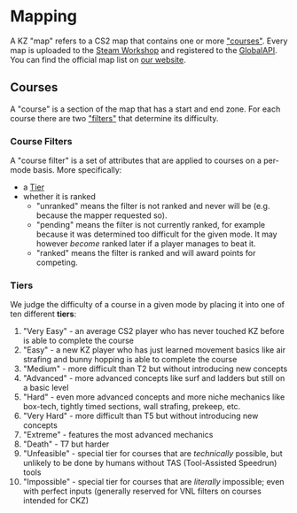 # Mapping

A KZ "map" refers to a CS2 map that contains one or more ["courses"](#courses).
Every map is uploaded to the
[Steam Workshop](https://steamcommunity.com/app/730/workshop) and registered to
the [GlobalAPI](/api/explorer#tag/maps). You can find the official map list on
[our website](https://cs2kz.org/maps).

## Courses

A "course" is a section of the map that has a start and end zone. For each
course there are two ["filters"](#course-filters) that determine its
difficulty.

### Course Filters

A "course filter" is a set of attributes that are applied to courses on
a per-mode basis. More specifically:

- a [Tier](#tiers)
- whether it is ranked
   - "unranked" means the filter is not ranked and never will be (e.g. because
     the mapper requested so).
   - "pending" means the filter is not currently ranked, for example because it
     was determined too difficult for the given mode. It may however *become*
     ranked later if a player manages to beat it.
   - "ranked" means the filter is ranked and will award points for competing.

### Tiers

We judge the difficulty of a course in a given mode by placing it into one of
ten different **tiers**:

1. "Very Easy" - an average CS2 player who has never touched KZ before is able
   to complete the course
2. "Easy" - a new KZ player who has just learned movement basics like air
   strafing and bunny hopping is able to complete the course
3. "Medium" - more difficult than T2 but without introducing new concepts
4. "Advanced" - more advanced concepts like surf and ladders but still on
   a basic level
5. "Hard" - even more advanced concepts and more niche mechanics like box-tech,
   tightly timed sections, wall strafing, prekeep, etc.
6. "Very Hard" - more difficult than T5 but without introducing new concepts
7. "Extreme" - features the most advanced mechanics
8. "Death" - T7 but harder
9. "Unfeasible" - special tier for courses that are *technically* possible, but
   unlikely to be done by humans without TAS (Tool-Assisted Speedrun) tools
10. "Impossible" - special tier for courses that are *literally* impossible;
    even with perfect inputs (generally reserved for VNL filters on courses
    intended for CKZ)
